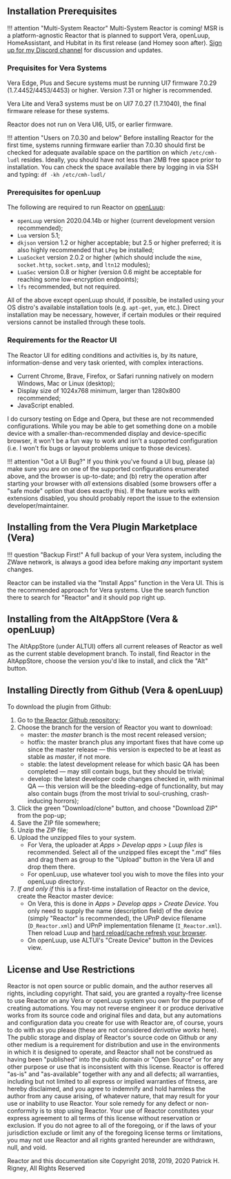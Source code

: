 ## Installation Prerequisites

!!! attention "Multi-System Reactor"
    Multi-System Reactor is coming! MSR is a platform-agnostic Reactor that is planned to support Vera, openLuup, HomeAssistant, and Hubitat in its first release (and Homey soon after). [Sign up for my Discord channel](https://discord.gg/dKzYxc5n) for discussion and updates.

### Prequisites for Vera Systems

Vera Edge, Plus and Secure systems must be running UI7 firmware 7.0.29 (1.7.4452/4453/4453) or higher. Version 7.31 or higher is recommended.

Vera Lite and Vera3 systems must be on UI7 7.0.27 (1.7.1040), the final firmware release for these systems.

Reactor does not run on Vera UI6, UI5, or earlier firmware.

!!! attention "Users on 7.0.30 and below"
    Before installing Reactor for the first time, systems running firmware earlier than 7.0.30 should first be checked for adequate available space on the partition on which `/etc/cmh-ludl` resides. Ideally, you should have not less than 2MB free space prior to installation. You can check the space available there by logging in via SSH and typing: `df -kh /etc/cmh-ludl/`

### Prerequisites for openLuup

The following are required to run Reactor on [openLuup](https://github.com/akbooer/openLuup):

* `openLuup` version 2020.04.14b or higher (current development version recommended);
* `Lua` version 5.1;
* `dkjson` version 1.2 or higher acceptable; but 2.5 or higher preferred; it is also highly recommended that `LPeg` be installed;
* `LuaSocket` version 2.0.2 or higher (which should include the `mime`, `socket.http`, `socket.smtp`, and `ltn12` modules);
* `LuaSec` version 0.8 or higher (version 0.6 might be acceptable for reaching some low-encryption endpoints);
* `lfs` recommended, but not required.

All of the above except openLuup should, if possible, be installed using your OS distro's available installation tools (e.g. `apt-get`, `yum`, etc.). Direct installation may be necessary, however, if certain modules or their required versions cannot be installed through these tools.

### Requirements for the Reactor UI

The Reactor UI for editing conditions and activities is, by its nature, information-dense and very task oriented, with complex interactions. 

* Current Chrome, Brave, Firefox, or Safari running natively on modern Windows, Mac or Linux (desktop);
* Display size of 1024x768 minimum, larger than 1280x800 recommended;
* JavaScript enabled.

I do cursory testing on Edge and Opera, but these are not recommended configurations. While you may be able to get something done on a mobile device with a smaller-than-recommended display and device-specific browser, it won't be a fun way to work and isn't a supported configuration (i.e. I won't fix bugs or layout problems unique to those devices).

!!! attention "Got a UI Bug?"
    If you think you've found a UI bug, please (a) make sure you are on one of the supported configurations enumerated above, and the browser is up-to-date; and (b) retry the operation after starting your browser with *all* extensions disabled (some browsers offer a "safe mode" option that does exactly this). If the feature works with extensions disabled, you should probably report the issue to the extension developer/maintainer.

## Installing from the Vera Plugin Marketplace (Vera)

!!! question "Backup First!"
    A full backup of your Vera system, including the ZWave network, is always a good idea before making *any* important system changes.

Reactor can be installed via the "Install Apps" function in the Vera UI. This is the recommended approach for Vera systems. Use the search function there to search for "Reactor" and it should pop right up.

## Installing from the AltAppStore (Vera & openLuup)

The AltAppStore (under ALTUI) offers all current releases of Reactor as well as the current stable development branch. To install, find Reactor in the AltAppStore, choose the version you'd like to install, and click the "Alt" button.

## Installing Directly from Github (Vera & openLuup)

To download the plugin from Github:

1. Go to [the Reactor Github repository](https://github.com/toggledbits/Reactor);
1. Choose the branch for the version of Reactor you want to download:
    * master: the *master* branch is the most recent released version;
    * hotfix: the master branch plus any important fixes that have come up since the master release &mdash; this version is expected to be at least as stable as *master*, if not more.
    * stable: the latest development release for which basic QA has been completed &mdash; may still contain bugs, but they should be trivial;
    * develop: the latest developer code changes checked in, with minimal QA &mdash; this version will be the bleeding-edge of functionality, but may also contain bugs (from the most trivial to soul-crushing, crash-inducing horrors);
1. Click the green "Download/clone" button, and choose "Download ZIP" from the pop-up;
1. Save the ZIP file somewhere;
1. Unzip the ZIP file;
1. Upload the unzipped files to your system.
    * For Vera, the uploader at *Apps > Develop apps > Luup files* is recommended. Select all of the unzipped files except the ".md" files and drag them as group to the "Upload" button in the Vera UI and drop them there.
	* For openLuup, use whatever tool you wish to move the files into your openLuup directory.
1. *If and only if* this is a first-time installation of Reactor on the device, create the Reactor master device:
	* On Vera, this is done in *Apps > Develop apps > Create Device*. You only need to supply the name (description field) of the device (simply "Reactor" is recommended), the UPnP device filename (`D_Reactor.xml`) and UPnP implementation filename (`I_Reactor.xml`). Then reload Luup and [hard reload/cache refresh your browser](https://refreshyourcache.com/en/cache/).
	* On openLuup, use ALTUI's "Create Device" button in the Devices view.

## License and Use Restrictions

Reactor is not open source or public domain, and the author reserves all rights, including copyright. That said, you are granted a royalty-free license to use Reactor on any Vera or openLuup system you own for the purpose of creating automations. You may not reverse engineer it or produce derivative works from its source code and original files and data, but any automations and configuration data you create for use with Reactor are, of course, yours to do with as you please (these are not considered *derivative works* here). The public storage and display of Reactor's source code on Github or any other medium is a requirement for distribution and use in the environments in which it is designed to operate, and Reactor shall not be construed as having been "published" into the public domain or "Open Source" or for any other purpose or use that is inconsistent with this license. Reactor is offered "as-is" and "as-available" together with any and all defects; all warranties, including but not limited to all express or implied warranties of fitness, are hereby disclaimed, and you agree to indemnify and hold harmless the author from any cause arising, of whatever nature, that may result for your use or inability to use Reactor. Your sole remedy for any defect or non-conformity is to stop using Reactor. Your use of Reactor constitutes your express agreement to all terms of this license without reservation or exclusion. If you do not agree to all of the foregoing, or if the laws of your jurisdiction exclude or limit any of the foregoing license terms or limitations, you may not use Reactor and all rights granted hereunder are withdrawn, null, and void.

Reactor and this documentation site Copyright 2018, 2019, 2020 Patrick H. Rigney, All Rights Reserved
